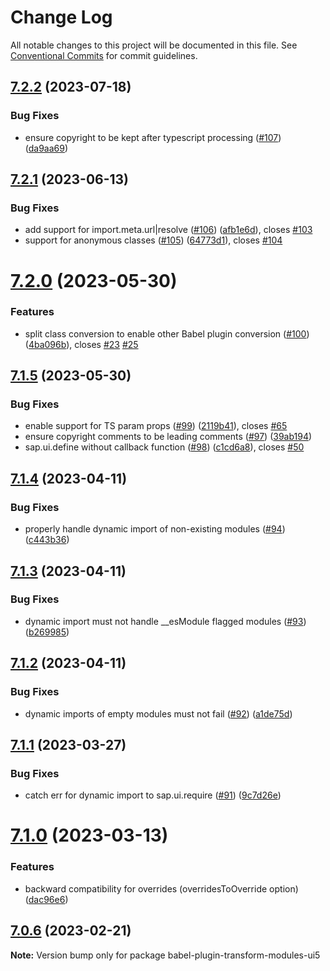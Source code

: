 # Change Log

All notable changes to this project will be documented in this file.
See [Conventional Commits](https://conventionalcommits.org) for commit guidelines.

## [7.2.2](https://github.com/ui5-community/babel-plugin-transform-modules-ui5/compare/v7.2.1...v7.2.2) (2023-07-18)


### Bug Fixes

* ensure copyright to be kept after typescript processing ([#107](https://github.com/ui5-community/babel-plugin-transform-modules-ui5/issues/107)) ([da9aa69](https://github.com/ui5-community/babel-plugin-transform-modules-ui5/commit/da9aa69c94017e085d7f5a22abde04b123d9307d))





## [7.2.1](https://github.com/ui5-community/babel-plugin-transform-modules-ui5/compare/v7.2.0...v7.2.1) (2023-06-13)


### Bug Fixes

* add support for import.meta.url|resolve ([#106](https://github.com/ui5-community/babel-plugin-transform-modules-ui5/issues/106)) ([afb1e6d](https://github.com/ui5-community/babel-plugin-transform-modules-ui5/commit/afb1e6daa0fcc9896fd184ac9d66990d0a29214a)), closes [#103](https://github.com/ui5-community/babel-plugin-transform-modules-ui5/issues/103)
* support for anonymous classes ([#105](https://github.com/ui5-community/babel-plugin-transform-modules-ui5/issues/105)) ([64773d1](https://github.com/ui5-community/babel-plugin-transform-modules-ui5/commit/64773d180bf65e544806b9f04b7334cd76831b3d)), closes [#104](https://github.com/ui5-community/babel-plugin-transform-modules-ui5/issues/104)





# [7.2.0](https://github.com/ui5-community/babel-plugin-transform-modules-ui5/compare/v7.1.5...v7.2.0) (2023-05-30)


### Features

* split class conversion to enable other Babel plugin conversion ([#100](https://github.com/ui5-community/babel-plugin-transform-modules-ui5/issues/100)) ([4ba096b](https://github.com/ui5-community/babel-plugin-transform-modules-ui5/commit/4ba096b1a24d807cda2fd2f57425f3ab4b91a31b)), closes [#23](https://github.com/ui5-community/babel-plugin-transform-modules-ui5/issues/23) [#25](https://github.com/ui5-community/babel-plugin-transform-modules-ui5/issues/25)





## [7.1.5](https://github.com/ui5-community/babel-plugin-transform-modules-ui5/compare/v7.1.4...v7.1.5) (2023-05-30)


### Bug Fixes

* enable support for TS param props ([#99](https://github.com/ui5-community/babel-plugin-transform-modules-ui5/issues/99)) ([2119b41](https://github.com/ui5-community/babel-plugin-transform-modules-ui5/commit/2119b41fbd5fb41ade7e096190cbebad03eecf7c)), closes [#65](https://github.com/ui5-community/babel-plugin-transform-modules-ui5/issues/65)
* ensure copyright comments to be leading comments ([#97](https://github.com/ui5-community/babel-plugin-transform-modules-ui5/issues/97)) ([39ab194](https://github.com/ui5-community/babel-plugin-transform-modules-ui5/commit/39ab1946f08d3fc33609bd6b9ac6cda9a985c5d7))
* sap.ui.define without callback function ([#98](https://github.com/ui5-community/babel-plugin-transform-modules-ui5/issues/98)) ([c1cd6a8](https://github.com/ui5-community/babel-plugin-transform-modules-ui5/commit/c1cd6a8f158de9b5036d9c768c48972d66ae20aa)), closes [#50](https://github.com/ui5-community/babel-plugin-transform-modules-ui5/issues/50)





## [7.1.4](https://github.com/ui5-community/babel-plugin-transform-modules-ui5/compare/v7.1.3...v7.1.4) (2023-04-11)


### Bug Fixes

* properly handle dynamic import of non-existing modules ([#94](https://github.com/ui5-community/babel-plugin-transform-modules-ui5/issues/94)) ([c443b36](https://github.com/ui5-community/babel-plugin-transform-modules-ui5/commit/c443b36d5035d2e2fa367e074d0732336af8eb78))





## [7.1.3](https://github.com/ui5-community/babel-plugin-transform-modules-ui5/compare/v7.1.2...v7.1.3) (2023-04-11)


### Bug Fixes

* dynamic import must not handle __esModule flagged modules ([#93](https://github.com/ui5-community/babel-plugin-transform-modules-ui5/issues/93)) ([b269985](https://github.com/ui5-community/babel-plugin-transform-modules-ui5/commit/b26998540cac0c2c2868bd59198d6f9abfaab8f7))





## [7.1.2](https://github.com/ui5-community/babel-plugin-transform-modules-ui5/compare/v7.1.1...v7.1.2) (2023-04-11)


### Bug Fixes

* dynamic imports of empty modules must not fail ([#92](https://github.com/ui5-community/babel-plugin-transform-modules-ui5/issues/92)) ([a1de75d](https://github.com/ui5-community/babel-plugin-transform-modules-ui5/commit/a1de75dcfcb577bf6fea3669cf448e9183b7d636))





## [7.1.1](https://github.com/ui5-community/babel-plugin-transform-modules-ui5/compare/v7.1.0...v7.1.1) (2023-03-27)


### Bug Fixes

* catch err for dynamic import to sap.ui.require ([#91](https://github.com/ui5-community/babel-plugin-transform-modules-ui5/issues/91)) ([9c7d26e](https://github.com/ui5-community/babel-plugin-transform-modules-ui5/commit/9c7d26e6aeebc77f5d8faec941fbd994b77de222))





# [7.1.0](https://github.com/ui5-community/babel-plugin-transform-modules-ui5/compare/v7.0.6...v7.1.0) (2023-03-13)


### Features

* backward compatibility for overrides (overridesToOverride option) ([dac96e6](https://github.com/ui5-community/babel-plugin-transform-modules-ui5/commit/dac96e685548ccf831893c03e083e6db2dae3d4f))





## [7.0.6](https://github.com/ui5-community/babel-plugin-transform-modules-ui5/compare/v7.0.5...v7.0.6) (2023-02-21)

**Note:** Version bump only for package babel-plugin-transform-modules-ui5
